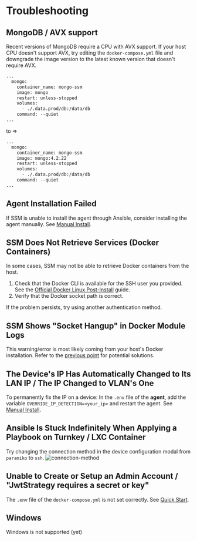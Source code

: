 # Troubleshooting

## MongoDB / AVX support
Recent versions of MongoDB require a CPU with AVX support. If your host CPU doesn't support AVX, try editing the `docker-compose.yml` file and downgrade the image version to the latest known version that doesn't require AVX.
```dockerfile
...
  mongo:
    container_name: mongo-ssm
    image: mongo
    restart: unless-stopped
    volumes:
      - ./.data.prod/db:/data/db
    command: --quiet
... 
```
to => 
```dockerfile
...
  mongo:
    container_name: mongo-ssm
    image: mongo:4.2.22
    restart: unless-stopped
    volumes:
      - ./.data.prod/db:/data/db
    command: --quiet
...
```
## Agent Installation Failed
If SSM is unable to install the agent through Ansible, consider installing the agent manually.
See [Manual Install](/docs/technical-guide/manual-install-agent).

## SSM Does Not Retrieve Services (Docker Containers)
In some cases, SSM may not be able to retrieve Docker containers from the host.
1. Check that the Docker CLI is available for the SSH user you provided. See the [Official Docker Linux Post-Install](https://docs.docker.com/engine/install/linux-postinstall/) guide.
2. Verify that the Docker socket path is correct.

If the problem persists, try using another authentication method.

## SSM Shows "Socket Hangup" in Docker Module Logs
This warning/error is most likely coming from your host's Docker installation. Refer to the [previous point](http://localhost:5173/docs/technical-guide/troubleshoot#ssm-does-not-retrieve-services-docker-containers) for potential solutions.

## The Device's IP Has Automatically Changed to Its LAN IP / The IP Changed to VLAN's One
To permanently fix the IP on a device:
In the `.env` file of the **agent**, add the variable
`OVERRIDE_IP_DETECTION=<your_ip>` and restart the agent.
See [Manual Install](/docs/technical-guide/manual-install-agent).

## Ansible Is Stuck Indefinitely When Applying a Playbook on Turnkey / LXC Container
Try changing the connection method in the device configuration modal from `paramiko` to `ssh`.
![connection-method](/technical-guide/troubleshoot/connection-method.png)

## Unable to Create or Setup an Admin Account / "JwtStrategy requires a secret or key"
The `.env` file of the `docker-compose.yml` is not set correctly.
See [Quick Start](/docs/quickstart).

## Windows
Windows is not supported (yet)
